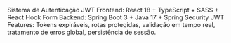Sistema de Autenticação JWT
Frontend: React 18 + TypeScript + SASS + React Hook Form
Backend: Spring Boot 3 + Java 17 + Spring Security JWT
Features: Tokens expiráveis, rotas protegidas, validação em tempo real, tratamento de erros global, persistência de sessão.
